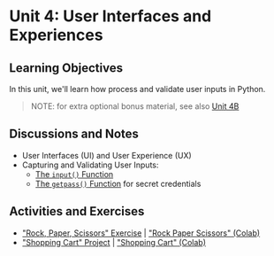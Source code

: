 # Unit 4: User Interfaces and Experiences

## Learning Objectives

In this unit, we'll learn how process and validate user inputs in Python.

> NOTE: for extra optional bonus material, see also [Unit 4B](/units/unit-4b.md)

## Discussions and Notes

  + User Interfaces (UI) and User Experience (UX)
  + Capturing and Validating User Inputs:
    + [The `input()` Function](/notes/python/inputs.md)
    + [The `getpass()` Function](/notes/python/modules/getpass.md) for secret credentials

## Activities and Exercises

  + ["Rock, Paper, Scissors" Exercise](/exercises/rock-paper-scissors/README.md) | ["Rock Paper Scissors" (Colab)](/exercises/rock-paper-scissors/Rock_Paper_Scissors_Fall_2022.ipynb)
  + ["Shopping Cart" Project](/projects/shopping-cart/README.md) | ["Shopping Cart" (Colab)](/projects/shopping-cart/Shopping_Cart_Spring_2023.ipynb)
